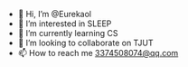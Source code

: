 - 👋 Hi, I’m @Eurekaol
- 👀 I’m interested in SLEEP
- 🌱 I’m currently learning CS
- 💞️ I’m looking to collaborate on TJUT
- 📫 How to reach me 3374508074@qq.com

<!---
Eurekaol/Eurekaol is a ✨ special ✨ repository because its `README.md` (this file) appears on your GitHub profile.
You can click the Preview link to take a look at your changes.
--->
